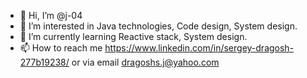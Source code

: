 - 👋 Hi, I’m @j-04
- 👀 I’m interested in Java technologies, Code design, System design.
- 🌱 I’m currently learning Reactive stack, System design.
- 📫 How to reach me https://www.linkedin.com/in/sergey-dragosh-277b19238/ or via email dragoshs.j@yahoo.com
